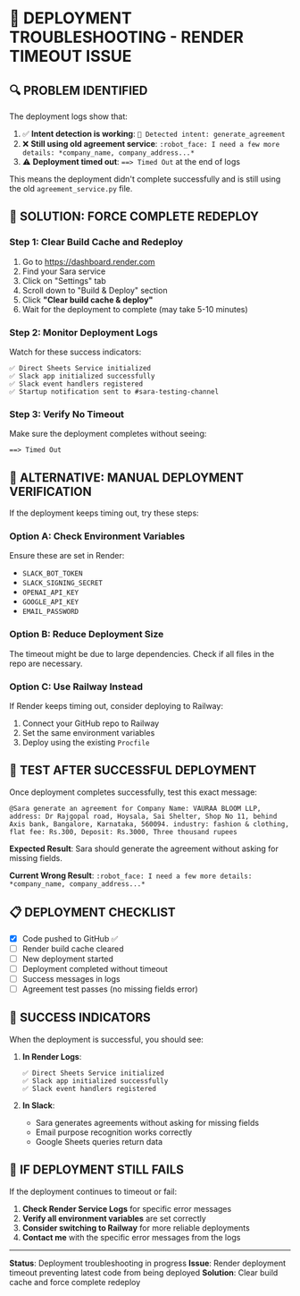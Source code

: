 # 🚨 DEPLOYMENT TROUBLESHOOTING - RENDER TIMEOUT ISSUE

## 🔍 **PROBLEM IDENTIFIED**

The deployment logs show that:
1. ✅ **Intent detection is working**: `🎯 Detected intent: generate_agreement`
2. ❌ **Still using old agreement service**: `:robot_face: I need a few more details: *company_name, company_address...*`
3. ⚠️ **Deployment timed out**: `==> Timed Out` at the end of logs

This means the deployment didn't complete successfully and is still using the old `agreement_service.py` file.

## 🚀 **SOLUTION: FORCE COMPLETE REDEPLOY**

### Step 1: Clear Build Cache and Redeploy
1. Go to https://dashboard.render.com
2. Find your Sara service
3. Click on "Settings" tab
4. Scroll down to "Build & Deploy" section
5. Click **"Clear build cache & deploy"**
6. Wait for the deployment to complete (may take 5-10 minutes)

### Step 2: Monitor Deployment Logs
Watch for these success indicators:
```
✅ Direct Sheets Service initialized
✅ Slack app initialized successfully
✅ Slack event handlers registered
✅ Startup notification sent to #sara-testing-channel
```

### Step 3: Verify No Timeout
Make sure the deployment completes without seeing:
```
==> Timed Out
```

## 🔧 **ALTERNATIVE: MANUAL DEPLOYMENT VERIFICATION**

If the deployment keeps timing out, try these steps:

### Option A: Check Environment Variables
Ensure these are set in Render:
- `SLACK_BOT_TOKEN`
- `SLACK_SIGNING_SECRET`
- `OPENAI_API_KEY`
- `GOOGLE_API_KEY`
- `EMAIL_PASSWORD`

### Option B: Reduce Deployment Size
The timeout might be due to large dependencies. Check if all files in the repo are necessary.

### Option C: Use Railway Instead
If Render keeps timing out, consider deploying to Railway:
1. Connect your GitHub repo to Railway
2. Set the same environment variables
3. Deploy using the existing `Procfile`

## 🧪 **TEST AFTER SUCCESSFUL DEPLOYMENT**

Once deployment completes successfully, test this exact message:

```
@Sara generate an agreement for Company Name: VAURAA BLOOM LLP, address: Dr Rajgopal road, Hoysala, Sai Shelter, Shop No 11, behind Axis bank, Bangalore, Karnataka, 560094. industry: fashion & clothing, flat fee: Rs.300, Deposit: Rs.3000, Three thousand rupees
```

**Expected Result**: Sara should generate the agreement without asking for missing fields.

**Current Wrong Result**: `:robot_face: I need a few more details: *company_name, company_address...*`

## 📋 **DEPLOYMENT CHECKLIST**

- [x] Code pushed to GitHub ✅
- [ ] Render build cache cleared
- [ ] New deployment started
- [ ] Deployment completed without timeout
- [ ] Success messages in logs
- [ ] Agreement test passes (no missing fields error)

## 🎯 **SUCCESS INDICATORS**

When the deployment is successful, you should see:

1. **In Render Logs**:
   ```
   ✅ Direct Sheets Service initialized
   ✅ Slack app initialized successfully
   ✅ Slack event handlers registered
   ```

2. **In Slack**:
   - Sara generates agreements without asking for missing fields
   - Email purpose recognition works correctly
   - Google Sheets queries return data

## 🚨 **IF DEPLOYMENT STILL FAILS**

If the deployment continues to timeout or fail:

1. **Check Render Service Logs** for specific error messages
2. **Verify all environment variables** are set correctly
3. **Consider switching to Railway** for more reliable deployments
4. **Contact me** with the specific error messages from the logs

---
**Status**: Deployment troubleshooting in progress
**Issue**: Render deployment timeout preventing latest code from being deployed
**Solution**: Clear build cache and force complete redeploy
